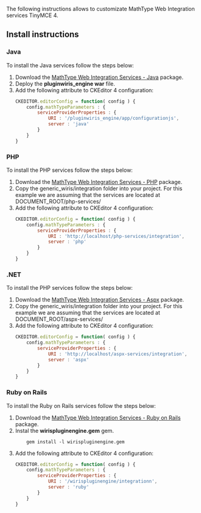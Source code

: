 The following instructions allows to customizate MathType Web Integration services TinyMCE 4.

## Install instructions

### Java
To install the Java services follow the steps below:
1. Download the [MathType Web Integration Services - Java](http://www.wiris.com/en/plugins/services/download) package.
2. Deploy the **pluginwiris_engine war** file.
3. Add the following attribute to CKEditor 4 configuration:
    ```js
    CKEDITOR.editorConfig = function( config ) {
        config.mathTypeParameters : {
            serviceProviderProperties : {
                URI : '/pluginwiris_engine/app/configurationjs',
                server : 'java'
            }
        }
	}

    ```

### PHP
To install the PHP services follow the steps below:
1. Download the [MathType Web Integration Services - PHP](http://www.wiris.com/en/plugins/services/download) package.
2. Copy the generic_wiris/integration folder into your project. For this example we are assuming that the services are located at DOCUMENT_ROOT/php-services/
3. Add the following attribute to CKEditor 4 configuration:
    ```js
    CKEDITOR.editorConfig = function( config ) {
        config.mathTypeParameters : {
            serviceProviderProperties : {
                URI : 'http://localhost/php-services/integration',
                server : 'php'
            }
        }
	}
    ```

### .NET
To install the PHP services follow the steps below:
1. Download the [MathType Web Integration Services - Aspx](http://www.wiris.com/en/plugins/services/download) package.
2. Copy the generic_wiris/integration folder into your project. For this example we are assuming that the services are located at DOCUMENT_ROOT/aspx-services/
3. Add the following attribute to CKEditor 4 configuration:
    ```js
    CKEDITOR.editorConfig = function( config ) {
        config.mathTypeParameters : {
            serviceProviderProperties : {
                URI : 'http://localhost/aspx-services/integration',
                server : 'aspx'
            }
        }
	}
    ```

### Ruby on Rails

To install the Ruby on Rails services follow the steps below:
1. Download the [MathType Web Integration Services - Ruby on Rails](http://www.wiris.com/en/plugins/services/download) package.
2. Instal the **wirispluginengine.gem** gem.
    ```
        gem install -l wirispluginengine.gem
    ```
3. Add the following attribute to CKEditor 4 configuration:
    ```js
    CKEDITOR.editorConfig = function( config ) {
        config.mathTypeParameters : {
            serviceProviderProperties : {
                URI : '/wirispluginengine/integrationn',
                server : 'ruby'
            }
        }
    }
    ```
